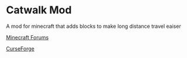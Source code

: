 Catwalk Mod
===========

A mod for minecraft that adds blocks to make long distance travel eaiser

[Minecraft Forums](http://www.minecraftforum.net/forums/mapping-and-modding/minecraft-mods/wip-mods/2318249-catwalk-mod)

[CurseForge](http://minecraft.curseforge.com/mc-mods/226654-catwalks)
